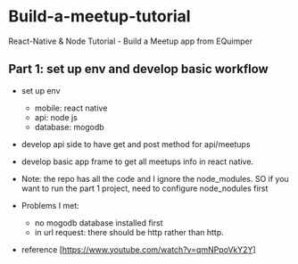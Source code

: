 # Build-a-meetup-tutorial
React-Native &amp; Node Tutorial - Build a Meetup app from EQuimper

## Part 1: set up env and develop basic workflow
- set up env
  - mobile: react native
  - api: node js
  - database: mogodb
- develop api side to have get and post method for api/meetups
- develop basic app frame to get all meetups info in react native.
- Note: the repo has all the code and I ignore the node_modules. SO if you want to run the part 1 project, need to configure node_nodules first
- Problems I met:
  - no mogodb database installed first
  - in url request: there should be http rather than http.

- reference [https://www.youtube.com/watch?v=qmNPpoVkY2Y]


